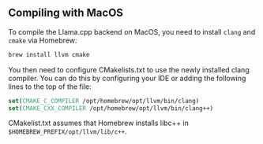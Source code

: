## Compiling with MacOS

To compile the Llama.cpp backend on MacOS, you need to install `clang` and `cmake` via Homebrew:

```bash
brew install llvm cmake
```

You then need to configure CMakelists.txt to use the newly installed clang compiler.
You can do this by configuring your IDE or adding the following lines to the top of the file:

```cmake
set(CMAKE_C_COMPILER /opt/homebrew/opt/llvm/bin/clang)
set(CMAKE_CXX_COMPILER /opt/homebrew/opt/llvm/bin/clang++)
```

CMakelist.txt assumes that Homebrew installs libc++ in `$HOMEBREW_PREFIX/opt/llvm/lib/c++`.